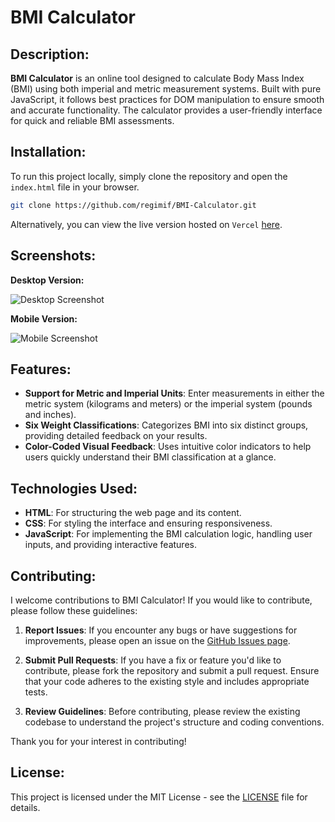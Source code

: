 # BMI Calculator

## Description:
<b>BMI Calculator</b> is an online tool designed to calculate Body Mass Index (BMI) using both imperial and metric measurement systems. Built with pure JavaScript, it follows best practices for DOM manipulation to ensure smooth and accurate functionality. The calculator provides a user-friendly interface for quick and reliable BMI assessments.

## Installation:
To run this project locally, simply clone the repository and open the `index.html` file in your browser.
```bash
git clone https://github.com/regimif/BMI-Calculator.git
```
Alternatively, you can view the live version hosted on `Vercel` [here](https://bmi-calculator-sepia-five.vercel.app/).

## Screenshots:
**Desktop Version:**

![Desktop Screenshot](https://github.com/user-attachments/assets/1cac82ce-97c3-41a1-8172-177a23a3fae7)

**Mobile Version:**

![Mobile Screenshot](https://github.com/user-attachments/assets/bb85eacc-0667-4acb-9e2e-c917b624ff0b)

## Features:
- **Support for Metric and Imperial Units**: Enter measurements in either the metric system (kilograms and meters) or the imperial system (pounds and inches).  
- **Six Weight Classifications**: Categorizes BMI into six distinct groups, providing detailed feedback on your results.  
- **Color-Coded Visual Feedback**: Uses intuitive color indicators to help users quickly understand their BMI classification at a glance.  

## Technologies Used:
- **HTML**: For structuring the web page and its content.
- **CSS**: For styling the interface and ensuring responsiveness.
- **JavaScript**: For implementing the BMI calculation logic, handling user inputs, and providing interactive features.  

## Contributing:
I welcome contributions to BMI Calculator! If you would like to contribute, please follow these guidelines:

1. **Report Issues**: If you encounter any bugs or have suggestions for improvements, please open an issue on the [GitHub Issues page](https://github.com/regimif/BMI-Calculator/issues).

2. **Submit Pull Requests**: If you have a fix or feature you'd like to contribute, please fork the repository and submit a pull request. Ensure that your code adheres to the existing style and includes appropriate tests.

3. **Review Guidelines**: Before contributing, please review the existing codebase to understand the project's structure and coding conventions.

Thank you for your interest in contributing!

## License:
This project is licensed under the MIT License - see the [LICENSE](LICENSE) file for details.
